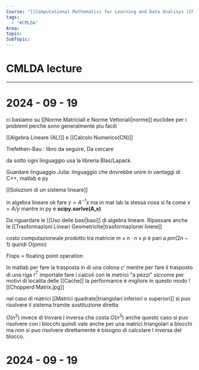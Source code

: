 ```yaml
---
Course: "[[Computational Mathematics for Learning and Data Analisys (CMLDA)]]"
tags:
  - "#CMLDA"
Area: 
topic: 
SubTopic:
---
```

# CMLDA lecture
---

# 2024 - 09 - 19

ci basiamo su [[Norme Matriciali e Norme Vettoriali|norme]] euclidee per i probleml perche sono generalmente piu facili

[[Algebra Lineare (AL)]] e [[Calcolo Numerico(CN)]] 


Trefethen-Bau : libro da seguire, Da cercare 

da  sotto ogni linguaggio usa la  libreria Blas/Lapack.  

Guardare linguaggio Julia: linguaggio che dovrebbe unire in vantaggi di C++, matlab e py 

[[Soluzioni di un sistema lineare]]


in algebra lineare ok fare $y=A^{-1}x$ ma in mat lab la stessa cosa si fa come $x=A/y$
mantre in py è **scipy.sorlve(A,x)**

Da riguardare le [[Uso delle basi|basi]] di algebra lineare.
Ripassare anche le [[Trasformazioni Lineari Geometriche|trasformazionei linere]]


costo computazioneale prodotto tra matricie $m\times n \cdot n \times p$ è pari a $pm(2n-1)$ quindi $O(pmn)$

Flops = floating point operation

In matlab per fare la trasposta in di una colona  $c'$ mentre per fare il trasposto di una riga $r^T$ 
importate fare i calcoli con le metrici "a pezzi" siccome per motivi di localita delle [[Cache]] la performance è migliore in questo modo 
![[Chopperd Matrix.jpg]]


nel caso di matrici [[Matrici quadrate|triangolari inferiori o superiori]] si puo risolvere il sistema tramite sostituzione diretta 

$O(n^2)$ invece di trovare l inversa che costa $O(n^3)$ 
anche questo caso si puo risolvere con i blocchi quindi vale anche per una matrici triangolari a blocchi ma non si puo risolvere direttamente è bisogno di calcolare l inversa del blocco.





 
# 2024 - 09 - 19